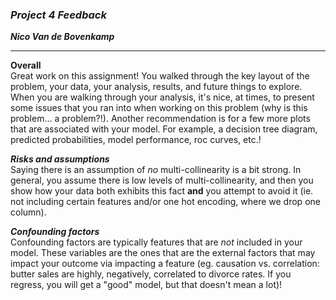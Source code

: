 ### ***Project 4 Feedback***

***Nico Van de Bovenkamp***

***

**Overall**  
Great work on this assignment! You walked through the key layout of the problem, your data, your analysis, results, and future things to explore. When you are walking through your analysis, it's nice, at times, to present some issues that you ran into when working on this problem (why is this problem... a problem?!). Another recommendation is for a few more plots that are associated with your model. For example, a decision tree diagram, predicted probabilities, model performance, roc curves, etc.!

***Risks and assumptions***  
Saying there is an assumption of *no* multi-collinearity is a bit strong. In general, you assume there is low levels of multi-collinearity, and then you show how your data both exhibits this fact **and** you attempt to avoid it (ie. not including certain features and/or one hot encoding, where we drop one column).

***Confounding factors***  
Confounding factors are typically features that are *not* included in your model. These variables are the ones that are the external factors that may impact your outcome via impacting a feature (eg. causation vs. correlation: butter sales are highly, negatively, correlated to divorce rates. If you regress, you will get a "good" model, but that doesn't mean a lot)!
